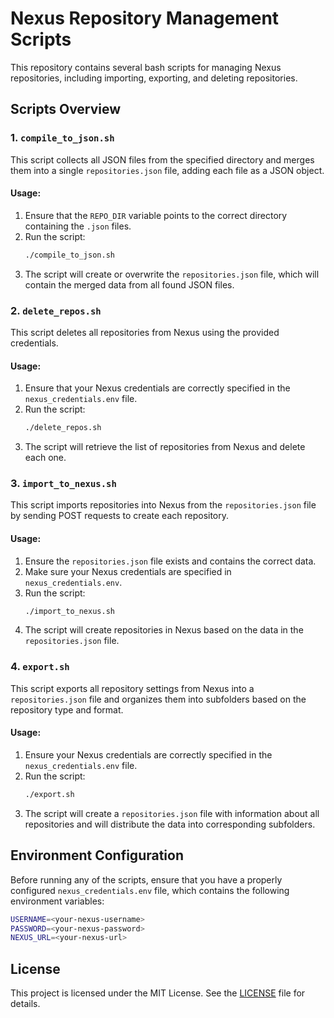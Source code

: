 
# Nexus Repository Management Scripts

This repository contains several bash scripts for managing Nexus repositories, including importing, exporting, and deleting repositories.

## Scripts Overview

### 1. `compile_to_json.sh`
This script collects all JSON files from the specified directory and merges them into a single `repositories.json` file, adding each file as a JSON object.

#### Usage:
1. Ensure that the `REPO_DIR` variable points to the correct directory containing the `.json` files.
2. Run the script:
   ```bash
   ./compile_to_json.sh
   ```
3. The script will create or overwrite the `repositories.json` file, which will contain the merged data from all found JSON files.

### 2. `delete_repos.sh`
This script deletes all repositories from Nexus using the provided credentials.

#### Usage:
1. Ensure that your Nexus credentials are correctly specified in the `nexus_credentials.env` file.
2. Run the script:
   ```bash
   ./delete_repos.sh
   ```
3. The script will retrieve the list of repositories from Nexus and delete each one.

### 3. `import_to_nexus.sh`
This script imports repositories into Nexus from the `repositories.json` file by sending POST requests to create each repository.

#### Usage:
1. Ensure the `repositories.json` file exists and contains the correct data.
2. Make sure your Nexus credentials are specified in `nexus_credentials.env`.
3. Run the script:
   ```bash
   ./import_to_nexus.sh
   ```
4. The script will create repositories in Nexus based on the data in the `repositories.json` file.

### 4. `export.sh`
This script exports all repository settings from Nexus into a `repositories.json` file and organizes them into subfolders based on the repository type and format.

#### Usage:
1. Ensure your Nexus credentials are correctly specified in the `nexus_credentials.env` file.
2. Run the script:
   ```bash
   ./export.sh
   ```
3. The script will create a `repositories.json` file with information about all repositories and will distribute the data into corresponding subfolders.

## Environment Configuration

Before running any of the scripts, ensure that you have a properly configured `nexus_credentials.env` file, which contains the following environment variables:
```bash
USERNAME=<your-nexus-username>
PASSWORD=<your-nexus-password>
NEXUS_URL=<your-nexus-url>
```

## License

This project is licensed under the MIT License. See the [LICENSE](LICENSE) file for details.
